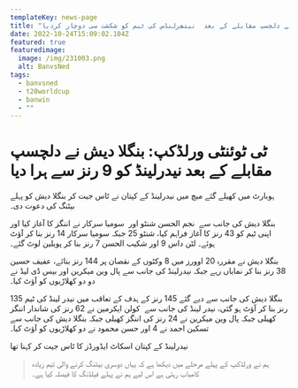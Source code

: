 ```yaml
---
templateKey: news-page
title: "بنگال ٹائیگر نے دلچسپ مقابلے کے بعد  نیتھرلنڈس کی ٹیم کو شکشت سی دوچار کردیا "
date: 2022-10-24T15:09:02.104Z
featured: true
featuredimage:
  image: /img/231003.png
  alt: BanvsNed
tags:
  - banvsned
  - t20worldcup
  - banwin
  - ""
---
```

<!--StartFragment-->

# ٹی ٹوئنٹی ورلڈکپ: بنگلا دیش نے دلچسپ مقابلے کے بعد نیدرلینڈ کو 9 رنز سے ہرا دیا

<!--EndFragment-->

<!--StartFragment-->

ہوبارٹ میں کھیلے گئے میچ میں نیدرلینڈ کے کپتان نے ٹاس جیت کر بنگلا دیش کو پہلے بیٹنگ کی دعوت دی۔

بنگلا دیش کی جانب سے  نجم الحسن شنٹو اور  سومیا سرکار نے اننگز کا آغاز کیا اور اپنی ٹیم کو 43 رنز کا آغاز فراہم کیا، شنٹو 25 جبکہ سومیا سرکار 14 رنز بنا کر آؤٹ ہوئے۔ لٹن داس 9 اور شکیب الحسن 7 رنز بنا کر پویلین لوٹ گئے۔

بنگلا دیش نے مقررہ 20 اوورز میں 8 وکٹوں کے نقصان پر 144 رنز بنائے، عفیف حسین 38 رنز بنا کر نمایاں رہے جبکہ نیدرلینڈ کی جانب سے پال وین میکرین اور بیس ڈی لیڈ نے دو دو کھلاڑیوں کو آؤٹ کیا۔

بنگلا دیش کی جانب سے دیے گئے 145 رنز کے ہدف کے تعاقب میں نیدر لینڈ کی ٹیم 135 رنز بنا کر آؤٹ ہو گئی، نیدر لینڈ کی جانب سے  کولن ایکرمین نے 62 رنز کی شاندار اننگز کھیلی جبکہ پال وین میکرین نے 24 رنز کی اننگز کھیلی جبکہ بنگلا دیش کی جانب سے تسکین احمد نے 4 اور حسن محمود نے دو کھلاڑیوں کو آؤٹ کیا۔

نیدرلینڈ کے کپتان اسکاٹ ایڈورڈز کا ٹاس جیت کر کہنا تھا

>  ہم نے ورلڈکپ کے پہلے مرحلے میں دیکھا ہے کہ یہاں دوسری بیٹنگ کرنے والی ٹیم زیادہ کامیاب رہتی ہے اس لیے ہم نے پہلے فیلڈنگ کا فیصلہ کیا ہے۔

<!--EndFragment-->